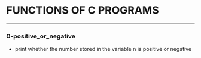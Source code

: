 
# FUNCTIONS OF C PROGRAMS
---

### 0-positive_or_negative
- print whether the number stored in the variable n is positive or negative
